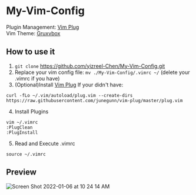 # My-Vim-Config
Plugin Management: [Vim Plug](https://github.com/junegunn/vim-plug)  
Vim Theme: [Gruxvbox](https://github.com/morhetz/gruvbox)

## How to use it
1. ``git clone`` https://github.com/yizreel-Chen/My-Vim-Config.git
2. Replace your vim config file: ``mv ./My-Vim-Config/.vimrc ~/`` (delete your .vimrc if you have)
3. (Optional)Install [Vim Plug](https://github.com/junegunn/vim-plug)  If your didn't have:
```
curl -fLo ~/.vim/autoload/plug.vim --create-dirs https://raw.githubusercontent.com/junegunn/vim-plug/master/plug.vim
```
4. Install Plugins
```
vim ~/.vimrc
:PlugClean
:PlugInstall
```
5. Read and Execute .vimrc
```
source ~/.vimrc
```



## Preview
![Screen Shot 2022-01-06 at 10 24 14 AM](https://user-images.githubusercontent.com/58657543/148318127-b445176e-12cc-44bd-9fa6-f05fd96f7e08.png)
